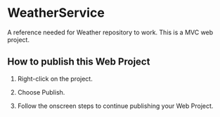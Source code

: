 # WeatherService
A reference needed for Weather repository to work. This is a MVC web project.

## How to publish this Web Project

1. Right-click on the project.

2. Choose Publish.

3. Follow the onscreen steps to continue publishing your Web Project.

